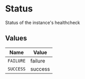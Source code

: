 # Status

Status of the instance's healthcheck


## Values

| Name      | Value     |
| --------- | --------- |
| `FAILURE` | failure   |
| `SUCCESS` | success   |